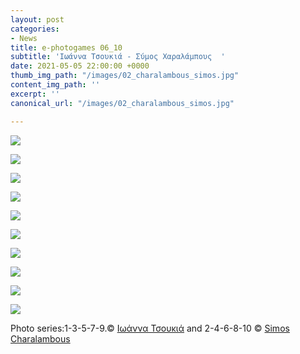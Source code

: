 ```yaml
---
layout: post
categories:
- News
title: e-photogames 06_10
subtitle: 'Ιωάννα Τσουκιά - Σύμος Χαραλάμπους  '
date: 2021-05-05 22:00:00 +0000
thumb_img_path: "/images/02_charalambous_simos.jpg"
content_img_path: ''
excerpt: ''
canonical_url: "/images/02_charalambous_simos.jpg"

---
```

![](/images/01_tsoukia_ioanna.jpg)

![](/images/02_charalambous_simos.jpg)

![](/images/03_tsoukia_ioanna.jpg)

![](/images/04_charalambous_simos.jpeg)

![](/images/05_tsoukia_ioanna.jpg)

![](/images/06_charalambous_simos.jpg)

![](/images/07_tsoukia_ioanna.jpg)

![](/images/08_charalambous_simos.JPG)

![](/images/09_tsoukia_ioanna.jpg)

![](/images/10_charalambous_simos.jpg)

Photo series:1-3-5-7-9.© <a href="https://www.facebook.com/itsoukia" target="blank">Ιωάννα Τσουκιά</a>  and  2-4-6-8-10  © <a href="https://www.facebook.com/profile.php?id=563795760" target="blank">Simos Charalambous</a>